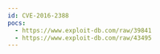 ```yaml
---
id: CVE-2016-2388
pocs:
  - https://www.exploit-db.com/raw/39841
  - https://www.exploit-db.com/raw/43495
---
```

